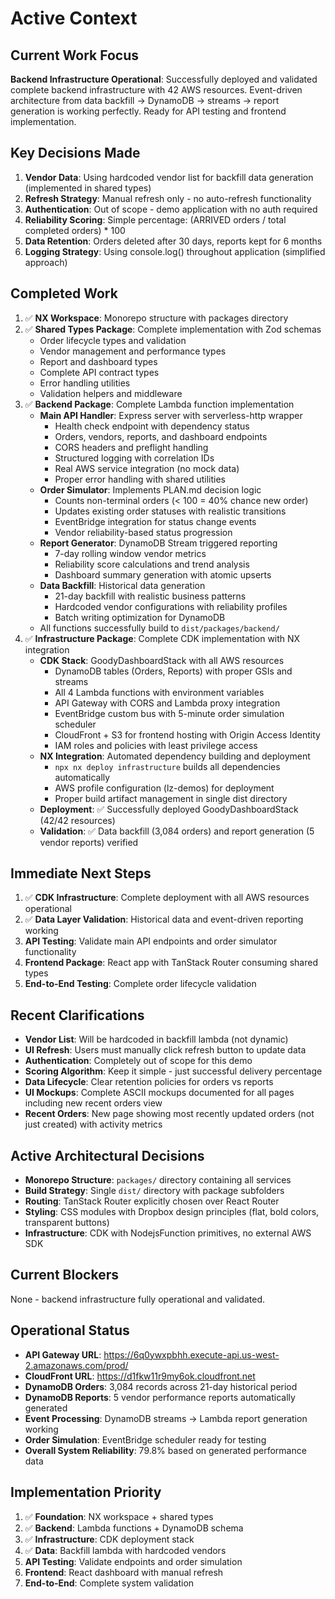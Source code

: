 # Active Context

## Current Work Focus
**Backend Infrastructure Operational**: Successfully deployed and validated complete backend infrastructure with 42 AWS resources. Event-driven architecture from data backfill → DynamoDB → streams → report generation is working perfectly. Ready for API testing and frontend implementation.

## Key Decisions Made
1. **Vendor Data**: Using hardcoded vendor list for backfill data generation (implemented in shared types)
2. **Refresh Strategy**: Manual refresh only - no auto-refresh functionality
3. **Authentication**: Out of scope - demo application with no auth required
4. **Reliability Scoring**: Simple percentage: (ARRIVED orders / total completed orders) * 100
5. **Data Retention**: Orders deleted after 30 days, reports kept for 6 months
6. **Logging Strategy**: Using console.log() throughout application (simplified approach)

## Completed Work
1. ✅ **NX Workspace**: Monorepo structure with packages directory
2. ✅ **Shared Types Package**: Complete implementation with Zod schemas
   - Order lifecycle types and validation
   - Vendor management and performance types
   - Report and dashboard types
   - Complete API contract types
   - Error handling utilities
   - Validation helpers and middleware
3. ✅ **Backend Package**: Complete Lambda function implementation
   - **Main API Handler**: Express server with serverless-http wrapper
     - Health check endpoint with dependency status
     - Orders, vendors, reports, and dashboard endpoints
     - CORS headers and preflight handling
     - Structured logging with correlation IDs
     - Real AWS service integration (no mock data)
     - Proper error handling with shared utilities
   - **Order Simulator**: Implements PLAN.md decision logic
     - Counts non-terminal orders (< 100 = 40% chance new order)
     - Updates existing order statuses with realistic transitions
     - EventBridge integration for status change events
     - Vendor reliability-based status progression
   - **Report Generator**: DynamoDB Stream triggered reporting
     - 7-day rolling window vendor metrics
     - Reliability score calculations and trend analysis
     - Dashboard summary generation with atomic upserts
   - **Data Backfill**: Historical data generation
     - 21-day backfill with realistic business patterns
     - Hardcoded vendor configurations with reliability profiles
     - Batch writing optimization for DynamoDB
   - All functions successfully build to `dist/packages/backend/`
4. ✅ **Infrastructure Package**: Complete CDK implementation with NX integration
   - **CDK Stack**: GoodyDashboardStack with all AWS resources
     - DynamoDB tables (Orders, Reports) with proper GSIs and streams
     - All 4 Lambda functions with environment variables
     - API Gateway with CORS and Lambda proxy integration
     - EventBridge custom bus with 5-minute order simulation scheduler
     - CloudFront + S3 for frontend hosting with Origin Access Identity
     - IAM roles and policies with least privilege access
   - **NX Integration**: Automated dependency building and deployment
     - `npx nx deploy infrastructure` builds all dependencies automatically
     - AWS profile configuration (lz-demos) for deployment
     - Proper build artifact management in single dist directory
   - **Deployment**: ✅ Successfully deployed GoodyDashboardStack (42/42 resources)
   - **Validation**: ✅ Data backfill (3,084 orders) and report generation (5 vendor reports) verified

## Immediate Next Steps
1. ✅ **CDK Infrastructure**: Complete deployment with all AWS resources operational
2. ✅ **Data Layer Validation**: Historical data and event-driven reporting working
3. **API Testing**: Validate main API endpoints and order simulator functionality
4. **Frontend Package**: React app with TanStack Router consuming shared types
5. **End-to-End Testing**: Complete order lifecycle validation

## Recent Clarifications
- **Vendor List**: Will be hardcoded in backfill lambda (not dynamic)
- **UI Refresh**: Users must manually click refresh button to update data
- **Authentication**: Completely out of scope for this demo
- **Scoring Algorithm**: Keep it simple - just successful delivery percentage
- **Data Lifecycle**: Clear retention policies for orders vs reports
- **UI Mockups**: Complete ASCII mockups documented for all pages including new recent orders view
- **Recent Orders**: New page showing most recently updated orders (not just created) with activity metrics

## Active Architectural Decisions
- **Monorepo Structure**: `packages/` directory containing all services
- **Build Strategy**: Single `dist/` directory with package subfolders
- **Routing**: TanStack Router explicitly chosen over React Router
- **Styling**: CSS modules with Dropbox design principles (flat, bold colors, transparent buttons)
- **Infrastructure**: CDK with NodejsFunction primitives, no external AWS SDK

## Current Blockers
None - backend infrastructure fully operational and validated.

## Operational Status
- **API Gateway URL**: https://6q0ywxpbhh.execute-api.us-west-2.amazonaws.com/prod/
- **CloudFront URL**: https://d1fkw11r9my6ok.cloudfront.net
- **DynamoDB Orders**: 3,084 records across 21-day historical period
- **DynamoDB Reports**: 5 vendor performance reports automatically generated
- **Event Processing**: DynamoDB streams → Lambda report generation working
- **Order Simulation**: EventBridge scheduler ready for testing
- **Overall System Reliability**: 79.8% based on generated performance data

## Implementation Priority
1. ✅ **Foundation**: NX workspace + shared types
2. ✅ **Backend**: Lambda functions + DynamoDB schema
3. ✅ **Infrastructure**: CDK deployment stack
4. ✅ **Data**: Backfill lambda with hardcoded vendors
5. **API Testing**: Validate endpoints and order simulation
6. **Frontend**: React dashboard with manual refresh
7. **End-to-End**: Complete system validation